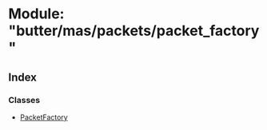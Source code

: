 
# Module: "butter/mas/packets/packet_factory"

## Index

### Classes

* [PacketFactory](../classes/_butter_mas_packets_packet_factory_.packetfactory.md)
